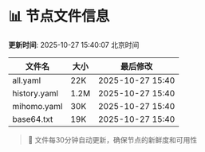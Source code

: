 # 📊 节点文件信息

**更新时间**: 2025-10-27 15:40:07 北京时间

| 文件名 | 大小 | 最后修改 |
|--------|------|----------|
| all.yaml | 22K | 2025-10-27 15:40 |
| history.yaml | 1.2M | 2025-10-27 15:40 |
| mihomo.yaml | 30K | 2025-10-27 15:40 |
| base64.txt | 19K | 2025-10-27 15:40 |

> 🔄 文件每30分钟自动更新，确保节点的新鲜度和可用性
